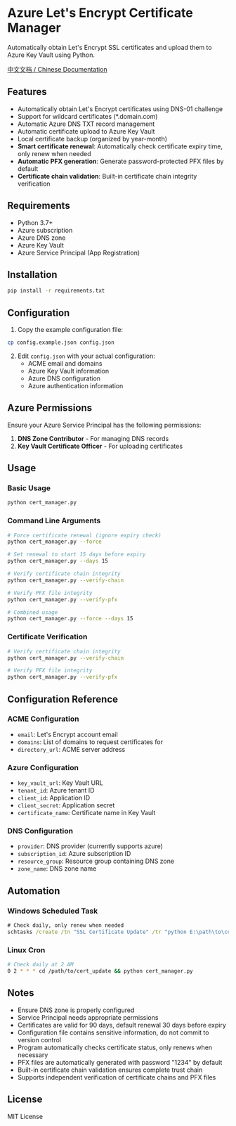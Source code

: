 # Azure Let's Encrypt Certificate Manager

Automatically obtain Let's Encrypt SSL certificates and upload them to Azure Key Vault using Python.

[中文文档 / Chinese Documentation](README_CN.md)

## Features

- Automatically obtain Let's Encrypt certificates using DNS-01 challenge
- Support for wildcard certificates (*.domain.com)
- Automatic Azure DNS TXT record management
- Automatic certificate upload to Azure Key Vault
- Local certificate backup (organized by year-month)
- **Smart certificate renewal**: Automatically check certificate expiry time, only renew when needed
- **Automatic PFX generation**: Generate password-protected PFX files by default
- **Certificate chain validation**: Built-in certificate chain integrity verification

## Requirements

- Python 3.7+
- Azure subscription
- Azure DNS zone
- Azure Key Vault
- Azure Service Principal (App Registration)

## Installation

```bash
pip install -r requirements.txt
```

## Configuration

1. Copy the example configuration file:
```bash
cp config.example.json config.json
```

2. Edit `config.json` with your actual configuration:
   - ACME email and domains
   - Azure Key Vault information
   - Azure DNS configuration
   - Azure authentication information

## Azure Permissions

Ensure your Azure Service Principal has the following permissions:

1. **DNS Zone Contributor** - For managing DNS records
2. **Key Vault Certificate Officer** - For uploading certificates

## Usage

### Basic Usage
```bash
python cert_manager.py
```

### Command Line Arguments
```bash
# Force certificate renewal (ignore expiry check)
python cert_manager.py --force

# Set renewal to start 15 days before expiry
python cert_manager.py --days 15

# Verify certificate chain integrity
python cert_manager.py --verify-chain

# Verify PFX file integrity
python cert_manager.py --verify-pfx

# Combined usage
python cert_manager.py --force --days 15
```

### Certificate Verification
```bash
# Verify certificate chain integrity
python cert_manager.py --verify-chain

# Verify PFX file integrity
python cert_manager.py --verify-pfx
```

## Configuration Reference

### ACME Configuration
- `email`: Let's Encrypt account email
- `domains`: List of domains to request certificates for
- `directory_url`: ACME server address

### Azure Configuration
- `key_vault_url`: Key Vault URL
- `tenant_id`: Azure tenant ID
- `client_id`: Application ID
- `client_secret`: Application secret
- `certificate_name`: Certificate name in Key Vault

### DNS Configuration
- `provider`: DNS provider (currently supports azure)
- `subscription_id`: Azure subscription ID
- `resource_group`: Resource group containing DNS zone
- `zone_name`: DNS zone name

## Automation

### Windows Scheduled Task
```cmd
# Check daily, only renew when needed
schtasks /create /tn "SSL Certificate Update" /tr "python E:\path\to\cert_manager.py" /sc daily
```

### Linux Cron
```bash
# Check daily at 2 AM
0 2 * * * cd /path/to/cert_update && python cert_manager.py
```

## Notes

- Ensure DNS zone is properly configured
- Service Principal needs appropriate permissions
- Certificates are valid for 90 days, default renewal 30 days before expiry
- Configuration file contains sensitive information, do not commit to version control
- Program automatically checks certificate status, only renews when necessary
- PFX files are automatically generated with password "1234" by default
- Built-in certificate chain validation ensures complete trust chain
- Supports independent verification of certificate chains and PFX files

## License

MIT License